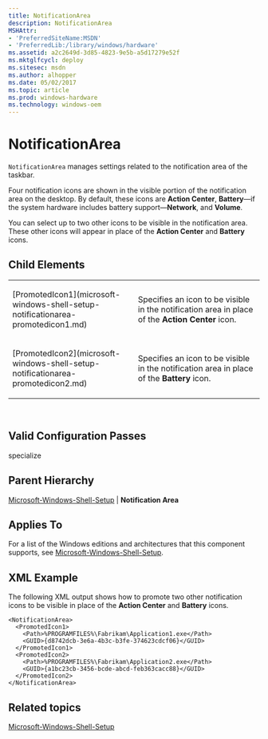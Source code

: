 ```yaml
---
title: NotificationArea
description: NotificationArea
MSHAttr:
- 'PreferredSiteName:MSDN'
- 'PreferredLib:/library/windows/hardware'
ms.assetid: a2c2649d-3d85-4823-9e5b-a5d17279e52f
ms.mktglfcycl: deploy
ms.sitesec: msdn
ms.author: alhopper
ms.date: 05/02/2017
ms.topic: article
ms.prod: windows-hardware
ms.technology: windows-oem
---
```


# NotificationArea


`NotificationArea` manages settings related to the notification area of the taskbar.

Four notification icons are shown in the visible portion of the notification area on the desktop. By default, these icons are **Action Center**, **Battery**—if the system hardware includes battery support—**Network**, and **Volume**.

You can select up to two other icons to be visible in the notification area. These other icons will appear in place of the **Action Center** and **Battery** icons.

## Child Elements


<table>
<colgroup>
<col width="50%" />
<col width="50%" />
</colgroup>
<tbody>
<tr class="odd">
<td><p>[PromotedIcon1](microsoft-windows-shell-setup-notificationarea-promotedicon1.md)</p></td>
<td><p>Specifies an icon to be visible in the notification area in place of the <strong>Action Center</strong> icon.</p></td>
</tr>
<tr class="even">
<td><p>[PromotedIcon2](microsoft-windows-shell-setup-notificationarea-promotedicon2.md)</p></td>
<td><p>Specifies an icon to be visible in the notification area in place of the <strong>Battery</strong> icon.</p></td>
</tr>
</tbody>
</table>

 

## Valid Configuration Passes


specialize

## Parent Hierarchy


[Microsoft-Windows-Shell-Setup](microsoft-windows-shell-setup.md) | **Notification Area**

## Applies To


For a list of the Windows editions and architectures that this component supports, see [Microsoft-Windows-Shell-Setup](microsoft-windows-shell-setup.md).

## XML Example


The following XML output shows how to promote two other notification icons to be visible in place of the **Action Center** and **Battery** icons.

``` syntax
<NotificationArea>
  <PromotedIcon1>
    <Path>%PROGRAMFILES%\Fabrikam\Application1.exe</Path>
    <GUID>{d8742dcb-3e6a-4b3c-b3fe-374623cdcf06}</GUID>
  </PromotedIcon1>
  <PromotedIcon2>
    <Path>%PROGRAMFILES%\Fabrikam\Application2.exe</Path>
    <GUID>{a1bc23cb-3456-bcde-abcd-feb363cacc88}</GUID>
  </PromotedIcon2>
</NotificationArea>
```

## Related topics


[Microsoft-Windows-Shell-Setup](microsoft-windows-shell-setup.md)

 

 







